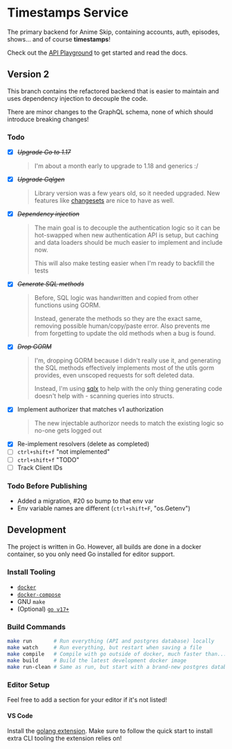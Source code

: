# Timestamps Service

The primary backend for Anime Skip, containing accounts, auth, episodes, shows... and of course **timestamps**!

Check out the [API Playground](http://test.api.anime-skip.com/graphiql) to get started and read the docs.

## Version 2

This branch contains the refactored backend that is easier to maintain and uses dependency injection to decouple the code.

There are minor changes to the GraphQL schema, none of which should introduce breaking changes!

### Todo

- [x] ~~_Upgrade Go to 1.17_~~
  > I'm about a month early to upgrade to 1.18 and generics :/
- [x] ~~_Upgrade Gqlgen_~~
  > Library version was a few years old, so it needed upgraded. New features like [changesets](https://gqlgen.com/reference/changesets/) are nice to have as well.
- [x] ~~_Dependency injection_~~
  > The main goal is to decouple the authentication logic so it can be hot-swapped when new authentication API is setup, but caching and data loaders should be much easier to implement and include now.
  >
  > This will also make testing easier when I'm ready to backfill the tests
- [x] ~~_Generate SQL methods_~~
  > Before, SQL logic was handwritten and copied from other functions using GORM.
  >
  > Instead, generate the methods so they are the exact same, removing possible human/copy/paste error. Also prevents me from forgetting to update the old methods when a bug is found.
- [x] ~~_Drop GORM_~~
  > I'm, dropping GORM because I didn't really use it, and generating the SQL methods effectively implements most of the utils gorm provides, even unscoped requests for soft deleted data.
  >
  > Instead, I'm using [sqlx](http://jmoiron.github.io/sqlx/) to help with the only thing generating code doesn't help with - scanning queries into structs.
- [x] Implement authorizer that matches v1 authorization
  > The new injectable authorizor needs to match the existing logic so no-one gets logged out
- [x] Re-implement resolvers (delete as completed)
- [ ] `ctrl+shift+f` "not implemented"
- [ ] `ctrl+shift+f` "TODO"
- [ ] Track Client IDs

### Todo Before Publishing

- Added a migration, #20 so bump to that env var
- Env variable names are different (`ctrl+shift+F`, "os.Getenv")

## Development

The project is written in Go. However, all builds are done in a docker container, so you only need Go installed for editor support.

### Install Tooling

- [`docker`](https://docs.docker.com/get-docker/)
- [`docker-compose`](https://docs.docker.com/compose/install/)
- GNU `make`
- (Optional) [`go v17+`](https://golang.org/doc/install#download)

### Build Commands

```bash
make run       # Run everything (API and postgres database) locally
make watch     # Run everything, but restart when saving a file
make compile   # Compile with go outside of docker, much faster than...
make build     # Build the latest development docker image
make run-clean # Same as run, but start with a brand-new postgres database
```

### Editor Setup

Feel free to add a section for your editor if it's not listed!

#### VS Code

Install the [golang extension](https://marketplace.visualstudio.com/items?itemName=golang.go). Make sure to follow the quick start to install extra CLI tooling the extension relies on!
